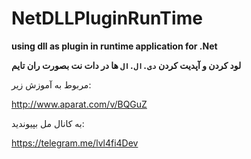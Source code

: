 # NetDLLPluginRunTime
**using dll as plugin in runtime application for .Net**

**لود کردن و آپدیت کردن `دی.ال.ال` ها در دات نت بصورت ران تایم**

مربوط به آموزش زیر:

http://www.aparat.com/v/BQGuZ

به کانال مل بپیوندید:

https://telegram.me/lvl4fi4Dev
